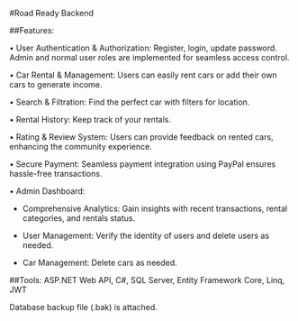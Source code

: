 #Road Ready Backend

##Features:

• User Authentication & Authorization: Register, login, update password. Admin and normal user roles are implemented for seamless access control.

• Car Rental & Management: Users can easily rent cars or add their own cars to generate income.

• Search & Filtration: Find the perfect car with filters for location.

• Rental History: Keep track of your rentals.

• Rating & Review System: Users can provide feedback on rented cars, enhancing the community experience.

• Secure Payment: Seamless payment integration using PayPal ensures hassle-free transactions.

• Admin Dashboard:

- Comprehensive Analytics: Gain insights with recent transactions, rental categories, and rentals status.

- User Management: Verify the identity of users and delete users as needed.

- Car Management: Delete cars as needed.


##Tools:
ASP.NET Web API, C#, SQL Server, Entity Framework Core, Linq, JWT

Database backup file (.bak) is attached.
